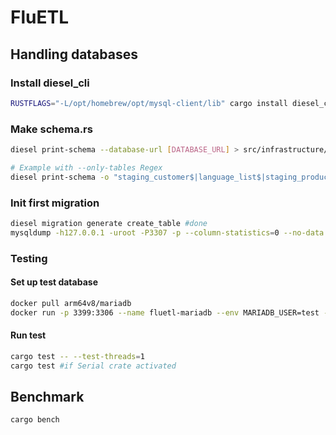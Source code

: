# FluETL
## Handling databases
### Install diesel_cli 
```bash
RUSTFLAGS="-L/opt/homebrew/opt/mysql-client/lib" cargo install diesel_cli --no-default-features --features mysql
```

### Make schema.rs
```bash
diesel print-schema --database-url [DATABASE_URL] > src/infrastructure/database/schema/[DATABASE_NAME].rs

# Example with --only-tables Regex
diesel print-schema -o "staging_customer$|language_list$|staging_product$" --database-url [DATABASE_URL] > src/infrastructure/database/schema/[DATABASE_NAME].rs
```

### Init first migration
```bash
diesel migration generate create_table #done
mysqldump -h127.0.0.1 -uroot -P3307 -p --column-statistics=0 --no-data [MY_DATABASE] > migrations/2023-08-10-164933_create_table/up.sql
```

### Testing
#### Set up test database
```bash
docker pull arm64v8/mariadb
docker run -p 3399:3306 --name fluetl-mariadb --env MARIADB_USER=test --env MARIADB_PASSWORD=test --env MARIADB_ROOT_PASSWORD=test  --env MARIADB_DATABASE=test arm64v8/mariadb:latest
```
 #### Run test
```bash
cargo test -- --test-threads=1
cargo test #if Serial crate activated
```

## Benchmark
```bash
cargo bench
```